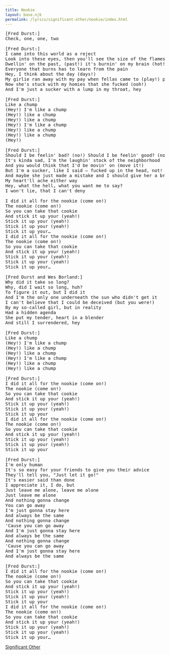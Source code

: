 ```yaml
---
title: Nookie
layout: base.njk
permalink: /lyrics/significant-other/nookie/index.html
---
```

<pre>
[Fred Durst:]
Check, one, one, two

[Fred Durst:]
I came into this world as a reject
Look into these eyes, then you'll see the size of the flames (size of 'em!)
Dwellin' on the past, (past!) it's burnin' on my brain (hot!)
Everyone that burns has to learn from the pain
Hey, I think about the day (days!)
My girlie ran away with my pay when fellas came to (play!) play
Now she's stuck with my homies that she fucked (ooh!)
And I'm just a sucker with a lump in my throat, hey

[Fred Durst:]
Like a chump
(Hey!) I'm like a chump
(Hey!) like a chump
(Hey!) like a chump
(Hey!) I'm like a chump
(Hey!) like a chump
(Hey!) like a chump
(Hey!)

[Fred Durst:]
Should I be feelin' bad? (no!) Should I be feelin' good? (no!)
It's kinda sad, I'm the laughin' stock of the neighborhood
And you would think that I'd be movin' on (move it!)
But I'm a sucker, like I said – fucked up in the head, not!
And maybe she just made a mistake and I should give her a break
My heart'll ache either way
Hey, what the hell, what you want me to say?
I won't lie, that I can't deny

I did it all for the nookie (come on!)
The nookie (come on!)
So you can take that cookie
And stick it up your (yeah!)
Stick it up your (yeah!)
Stick it up your (yeah!)
Stick it up your…
I did it all for the nookie (come on!)
The nookie (come on!)
So you can take that cookie
And stick it up your (yeah!)
Stick it up your (yeah!)
Stick it up your (yeah!)
Stick it up your…

[Fred Durst and Wes Borland:]
Why did it take so long?
Why, did I wait so long, huh?
To figure it out, but I did it
And I'm the only one underneath the sun who didn't get it
I can't believe that I could be deceived (but you were!)
By my so-called girl, but in reality
Had a hidden agenda
She put my tender, heart in a blender
And still I surrendered, hey

[Fred Durst:]
Like a chump
(Hey!) I'm like a chump
(Hey!) like a chump
(Hey!) like a chump
(Hey!) I'm like a chump
(Hey!) like a chump
(Hey!) like a chump

[Fred Durst:]
I did it all for the nookie (come on!)
The nookie (come on!)
So you can take that cookie
And stick it up your (yeah!)
Stick it up your (yeah!)
Stick it up your (yeah!)
Stick it up your
I did it all for the nookie (come on!)
The nookie (come on!)
So you can take that cookie
And stick it up your (yeah!)
Stick it up your (yeah!)
Stick it up your (yeah!)
Stick it up your

[Fred Durst:]
I'm only human
It's so easy for your friends to give you their advice
They'll tell you, "Just let it go!"
It's easier said than done
I appreciate it, I do, but
Just leave me alone, leave me alone
Just leave me alone
And nothing gonna change
You can go away
I'm just gonna stay here
And always be the same
And nothing gonna change
'Cause you can go away
And I'm just gonna stay here
And always be the same
And nothing gonna change
'Cause you can go away
And I'm just gonna stay here
And always be the same

[Fred Durst:]
I did it all for the nookie (come on!)
The nookie (come on!)
So you can take that cookie
And stick it up your (yeah!)
Stick it up your (yeah!)
Stick it up your (yeah!)
Stick it up your
I did it all for the nookie (come on!)
The nookie (come on!)
So you can take that cookie
And stick it up your (yeah!)
Stick it up your (yeah!)
Stick it up your (yeah!)
Stick it up your…
</pre>

[Significant Other](/lyrics/significant-other/)
